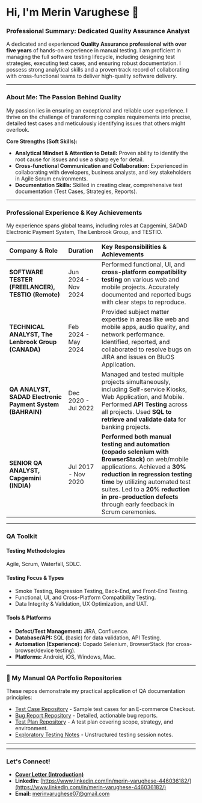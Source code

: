 # Hi, I'm Merin Varughese 👋

### Professional Summary: Dedicated Quality Assurance Analyst

A dedicated and experienced **Quality Assurance professional with over five years** of hands-on experience in manual testing. I am proficient in managing the full software testing lifecycle, including designing test strategies, executing test cases, and ensuring robust documentation. I possess strong analytical skills and a proven track record of collaborating with cross-functional teams to deliver high-quality software delivery.

---

### About Me: The Passion Behind Quality

My passion lies in ensuring an exceptional and reliable user experience. I thrive on the challenge of transforming complex requirements into precise, detailed test cases and meticulously identifying issues that others might overlook.

**Core Strengths (Soft Skills):**
* **Analytical Mindset & Attention to Detail:** Proven ability to identify the root cause for issues and use a sharp eye for detail.
* **Cross-functional Communication and Collaboration:** Experienced in collaborating with developers, business analysts, and key stakeholders in Agile Scrum environments.
* **Documentation Skills:** Skilled in creating clear, comprehensive test documentation (Test Cases, Strategies, Reports).

---

### Professional Experience & Key Achievements

My experience spans global teams, including roles at Capgemini, SADAD Electronic Payment System, The Lenbrook Group, and TESTIO.

| Company & Role | Duration | Key Responsibilities & Achievements |
| :--- | :--- | :--- |
| **SOFTWARE TESTER (FREELANCER), TESTIO (Remote)** | Jun 2024 - Nov 2024 | Performed functional, UI, and **cross-platform compatibility testing** on various web and mobile projects. Accurately documented and reported bugs with clear steps to reproduce. |
| **TECHNICAL ANALYST, The Lenbrook Group (CANADA)** | Feb 2024 - May 2024 | Provided subject matter expertise in areas like web and mobile apps, audio quality, and network performance. Identified, reported, and collaborated to resolve bugs on JIRA and issues on BluOS Application. |
| **QA ANALYST, SADAD Electronic Payment System (BAHRAIN)** | Dec 2020 - Jul 2022 | Managed and tested multiple projects simultaneously, including Self-service Kiosks, Web Application, and Mobile. Performed **API Testing** across all projects. Used **SQL to retrieve and validate data** for banking projects. |
| **SENIOR QA ANALYST, Capgemini (INDIA)** | Jul 2017 - Nov 2020 | **Performed both manual testing and automation (copado selenium with BrowserStack)** on web/mobile applications. Achieved a **30% reduction in regression testing time** by utilizing automated test suites. Led to a **20% reduction in pre-production defects** through early feedback in Scrum ceremonies. |

---

### QA Toolkit

#### Testing Methodologies
Agile, Scrum, Waterfall, SDLC.

#### Testing Focus & Types
* Smoke Testing, Regression Testing, Back-End, and Front-End Testing.
* Functional, UI, and Cross-Platform Compatibility Testing.
* Data Integrity & Validation, UX Optimization, and UAT.

#### Tools & Platforms
* **Defect/Test Management:** JIRA, Confluence.
* **Database/API:** SQL (basic) for data validation, API Testing.
* **Automation (Experience):** Copado Selenium, BrowserStack (for cross-browser/device testing).
* **Platforms:** Android, iOS, Windows, Mac.

---

### 📁 My Manual QA Portfolio Repositories
These repos demonstrate my practical application of QA documentation principles:

* [Test Case Repository](https://github.com/merin-varughese/Manual-QA-Test-Cases) - Sample test cases for an E-commerce Checkout.
* [Bug Report Repository](https://github.com/merin-varughese/Manual-QA-Defect-Reports) - Detailed, actionable bug reports.
* [Test Plan Repository](https://github.com/merin-varughese/Manual-QA-Test-Plans) - A test plan covering scope, strategy, and environment.
* [Exploratory Testing Notes](https://github.com/merin-varughese/Manual-QA-Exploratory-Notes) - Unstructured testing session notes.

---

---

### Let's Connect!

* **[Cover Letter (Introduction)](./CoverLetter.md)**
* **LinkedIn:** [https://www.linkedin.com/in/merin-varughese-446036182/](https://www.linkedin.com/in/merin-varughese-446036182/)
* **Email:** merinvarughese07@gmail.com
